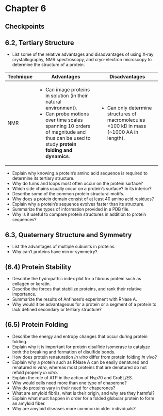# Chapter 6

## Checkpoints

## 6.2, Tertiary Structure

- List some of the relative advantages and disadvantages of using X-ray crystallography, NMR spectroscopy, and cryo-electron microscopy to determine the structure of a protein.

<table>
  <thead>
    <tr>
      <th>Technique</th>
      <th>Advantages</th>
      <th>Disadvantages</th>
    </tr>
  </thead>

  <tbody>
    <tr>
      <td>NMR</td>
      <td>
        <ul>
          <li>Can image proteins in solution (in their natural environment).</li>
          <li>Can probe motions over time scales spanning 10 orders of magnitude and thus can be used to study <strong>protein folding and dynamics</strong>.</li>
        </ul>
      </td>
      <td>
        <ul>
          <li>Can only determine structures of macromolecules &lt;100 kD in mass (~1000 AA in length).</li>
        </ul>
      </td>
  </tbody>
</table>

- Explain why knowing a protein’s amino acid sequence is required to determine its tertiary structure.
- Why do turns and loops most often occur on the protein surface?
- Which side chains usually occur on a protein’s surface? In its interior?
- Describe some of the common protein structural motifs.
- Why does a protein domain consist of at least 40 amino acid residues?
- Explain why a protein’s sequence evolves faster than its structure.
- Summarize the types of information provided in a PDB file.
- Why is it useful to compare protein structures in addition to protein sequences?

## 6.3, Quaternary Structure and Symmetry

- List the advantages of multiple subunits in proteins.
- Why can’t proteins have mirror symmetry?

## (6.4) Protein Stability

- Describe the hydropathic index plot for a fibrous protein such as collagen or keratin.
- Describe the forces that stabilize proteins, and rank their relative importance.
- Summarize the results of Anfinsen’s experiment with RNase A.
- Why would it be advantageous for a protein or a segment of a protein to lack defined secondary or tertiary structure?

## (6.5) Protein Folding

- Describe the energy and entropy changes that occur during protein folding.
- Explain why it is important for protein disulfide isomerase to catalyze both the breaking and formation of disulfide bonds.
- How does protein renaturation _in vitro_ differ from protein folding _in vivo_?
- Explain why a protein such as RNase A can be easily denatured and renatured _in vitro_, whereas most proteins that are denatured do not refold properly _in vitro_.
- Explain the role of ATP in the action of Hsp70 and GroEL/ES.
- Why would cells need more than one type of chaperone?
- Why do proteins vary in their need for chaperones?
- What are amyloid fibrils, what is their origin, and why are they harmful?
- Explain what must happen in order for a folded globular protein to form an amyloid fiber.
- Why are amyloid diseases more common in older individuals?
